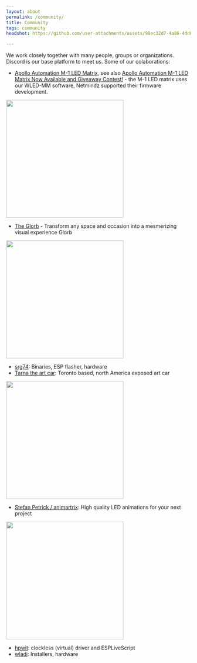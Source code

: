 ```yaml
---
layout: about
permalink: /community/
title: Community
tags: community
headshot: https://github.com/user-attachments/assets/98ec32d7-4a86-4dd0-a7a1-c0e932c06077

---
```


We work closely together with many people, groups or organizations. Discord is our base platform to meet us. Some of our colaborations:

* [Apollo Automation M-1 LED Matrix](https://apolloautomation.com/products/m-1-led-matrix), see also [Apollo Automation M-1 LED Matrix Now Available and Giveaway Contest!](https://community.homey.app/t/apollo-automation-m-1-led-matrix-now-available-and-giveaway-contest/139675) - the M-1 LED matrix uses our WLED-MM software, Netmindz supported their firmware development.

<img width="320" src="https://github.com/user-attachments/assets/87ba7013-be29-487b-be49-2e029da205ca" />

* [The Glorb](https://glorb.me) - Transform any space and occasion into a mesmerizing visual experience Glorb

<img width="320" src="https://github.com/user-attachments/assets/246b768c-8666-4d11-ac36-5ca71671b521" />

* [srg74](https://github.com/srg74): Binaries, ESP flasher, hardware
* [Tarna the art car](https://www.instagram.com/jackalope_tarna/): Toronto based, north America exposed art car

<img width="320" src="https://github.com/user-attachments/assets/38406d5f-758b-4c4e-a913-4c141af532e7" />

* [Stefan Petrick / animartrix](https://github.com/StefanPetrick/animartrix): High quality LED animations for your next project

<img width="320" src="https://github.com/user-attachments/assets/9ff029bc-1a6b-49d2-b5a0-b004bc4a1e5d" />


* [hpwit](https://github.com/hpwit): clockless (virtual) driver and ESPLiveScript
* [wladi](): Installers, hardware
